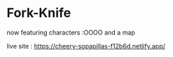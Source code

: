# Fork-Knife
now featuring characters :OOOO and a map

live site : https://cheery-sopapillas-f12b6d.netlify.app/
